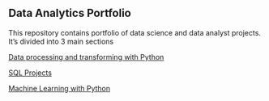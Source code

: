 ﻿## **Data Analytics Portfolio**
<p>This repository contains portfolio of data science and data analyst projects.<br> 
It’s divided into 3 main sections<br>


[Data processing and transforming with Python](https://github.com/suhsunghee/suhsunghee.github.io/tree/main/Data%20with%20Python) <br>

[SQL Projects](https://github.com/suhsunghee/suhsunghee.github.io/tree/main/Data%20with%20SQL) </p>

[Machine Learning with Python](https://github.com/suhsunghee/suhsunghee.github.io/tree/main/Machine_Learning/Linear%20Regression) <br>
